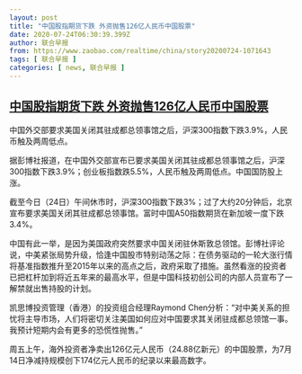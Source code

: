 ```yaml
---
layout: post
title: "中国股指期货下跌 外资抛售126亿人民币中国股票"
date: 2020-07-24T06:30:39.399Z
author: 联合早报
from: https://www.zaobao.com/realtime/china/story20200724-1071643
tags: [ 联合早报 ]
categories: [ news, 联合早报 ]
---
```

<!--1595596920000-->
[中国股指期货下跌 外资抛售126亿人民币中国股票](https://www.zaobao.com/realtime/china/story20200724-1071643)
------

<div>
<p>中国外交部要求美国关闭其驻成都总领事馆之后，沪深300指数下跌3.9%，人民币触及两周低点。</p><p>据彭博社报道，在中国外交部宣布已要求美国关闭其驻成都总领事馆之后，沪深300指数下跌3.9%；创业板指数跌5.5%，人民币触及两周低点。中国国防股上涨。</p><p>截至今日（24日）午间休市时，沪深300指数下跌3%；过了大约20分钟后，北京宣布要求美国关闭其驻成都总领事馆。富时中国A50指数期货在新加坡一度下跌3.4%。</p><section id="imu"><div id="dfp-ad-imu1-wrapper" class="dfp-tag-wrapper"><div id="dfp-ad-imu1" class="dfp-tag-wrapper"></div></div></section><p>中国有此一举，是因为美国政府突然要求中国关闭驻休斯敦总领馆。彭博社评论说，中美紧张局势升级，恰逢中国股市特别动荡之际：在债务驱动的一轮大涨行情将基准指数推升至2015年以来的高点之后，政府采取了措施。虽然看涨的投资者已把杠杆加到将近五年来的最高水平，但是中国科技初创公司的内部人员宣布了一解禁就出售持股的计划。</p><p>凯思博投资管理（香港）的投资组合经理Raymond Chen分析：“对中美关系的担忧将主导市场，人们将密切关注美国如何应对中国要求其关闭驻成都总领馆一事。我预计短期内会有更多的恐慌性抛售。”</p><p>周五上午，海外投资者净卖出126亿元人民币（24.88亿新元）的中国股票，为7月14日净减持规模创下174亿元人民币的纪录以来最高数字。</p><div id="innity-in-post"></div><div id="dfp-ad-midarticlespecial-wrapper" class="dfp-tag-wrapper"><div id="dfp-ad-midarticlespecial" class="dfp-tag-wrapper"></div></div>
</div>
